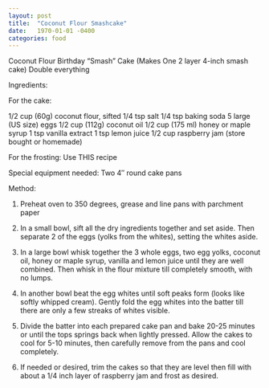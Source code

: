 ```yaml
---
layout: post
title:  "Coconut Flour Smashcake"
date:   1970-01-01 -0400
categories: food
---
```


Coconut Flour Birthday “Smash” Cake
(Makes One 2 layer 4-inch smash cake) Double everything

Ingredients:

For the cake:

1/2 cup (60g) coconut flour, sifted
1/4 tsp salt
1/4 tsp baking soda
5 large (US size) eggs
1/2 cup (112g) coconut oil
1/2 cup (175 ml) honey or maple syrup
1 tsp vanilla extract
1 tsp lemon juice
1/2 cup raspberry jam (store bought or homemade)

For the frosting: Use THIS recipe

Special equipment needed:
Two 4″ round cake pans

Method:

1. Preheat oven to 350 degrees, grease and line pans with parchment paper


2. In a small bowl, sift all the dry ingredients together and set aside. Then
   separate 2 of the eggs (yolks from the whites), setting the whites aside.


3. In a large bowl whisk together the 3 whole eggs, two egg yolks, coconut oil,
   honey or maple syrup, vanilla and lemon juice until they are well combined.
   Then whisk in the flour mixture till completely smooth, with no lumps.


4. In another bowl beat the egg whites until soft peaks form (looks like softly
   whipped cream). Gently fold the egg whites into the batter till there are
   only a few streaks of whites visible.


5. Divide the batter into each prepared cake pan and bake 20-25 minutes or
   until the tops springs back when lightly pressed. Allow the cakes to cool
   for 5-10 minutes, then carefully remove from the pans and cool completely.


6. If needed or desired, trim the cakes so that they are level then fill with
   about a 1/4 inch layer of raspberry jam and frost as desired.